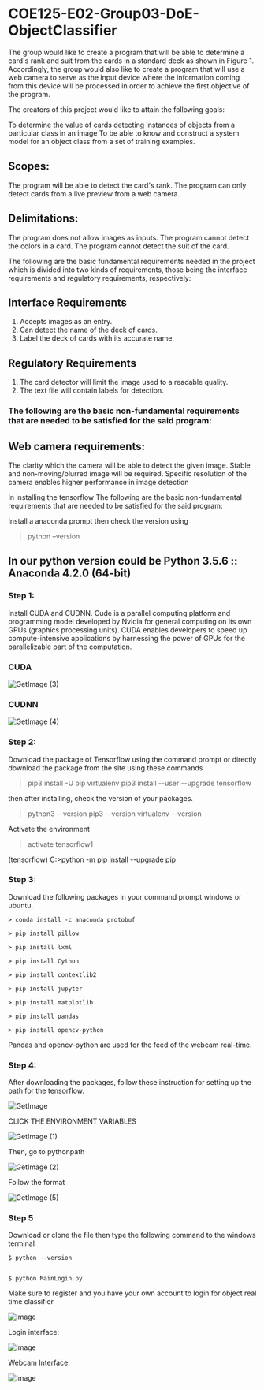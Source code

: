 # COE125-E02-Group03-DoE-ObjectClassifier
The group would like to create a program that will be able to determine a card's rank and suit from the cards in a standard deck as shown in Figure 1. Accordingly, the group would also like to create a program that will use a web camera to serve as the input device where the information coming from this device will be processed in order to achieve the first objective of the program.  

The creators of this project would like to attain the following goals: 

To determine the value of cards detecting instances of objects from a particular class in an image 
To be able to know and construct a system model for an object class from a set of training examples. 

## Scopes: 

The program will be able to detect the card's rank. 
The program can only detect cards from a live preview from a web camera. 

 

## Delimitations:  

The program does not allow images as inputs. 
The program cannot detect the colors in a card. 
The program cannot detect the suit of the card. 

The following are the basic fundamental requirements needed in the project which is divided into two kinds of requirements, those being the interface requirements and regulatory requirements, respectively: 

  

## Interface Requirements 

1. Accepts images as an entry. 
2. Can detect the name of the deck of cards. 
3. Label the deck of cards with its accurate name. 

  

## Regulatory Requirements 

1. The card detector will limit the image used to a readable quality. 
2. The text file will contain labels for detection. 

### The following are the basic non-fundamental requirements that are needed to be satisfied for the said program: 

 

## Web camera requirements: 

The clarity which the camera will be able to detect the given image. 
Stable and non-moving/blurred image will be required. 
Specific resolution of the camera enables higher performance in image detection 

In installing the tensorflow 
The following are the basic non-fundamental requirements that are needed to be satisfied for the said program: 


Install a anaconda prompt then check the version using  
> python –version 

## In our python version could be Python 3.5.6 :: Anaconda 4.2.0 (64-bit) 

### Step 1:


Install CUDA and CUDNN. Cude is a parallel computing platform and programming model developed by Nvidia for general computing on its own GPUs (graphics processing units). CUDA enables developers to speed up compute-intensive applications by harnessing the power of GPUs for the parallelizable part of the computation.

### CUDA

![GetImage (3)](https://user-images.githubusercontent.com/50915438/61794995-06243480-ae55-11e9-92df-e6288a46f727.jpg)

### CUDNN

![GetImage (4)](https://user-images.githubusercontent.com/50915438/61794994-06243480-ae55-11e9-8776-baab4643a206.jpg)




### Step 2: 

Download the package of Tensorflow using the command prompt or directly download the package from the site using these commands
>pip3 install -U pip virtualenv
>pip3 install --user --upgrade tensorflow  

then after installing, check the version of your packages.
>python3 --version
>pip3 --version
>virtualenv --version

Activate the environment
> activate tensorflow1

(tensorflow) C:\>python -m pip install --upgrade pip

### Step 3: 

Download the following packages in your command prompt windows or ubuntu.

```
> conda install -c anaconda protobuf

> pip install pillow

> pip install lxml

> pip install Cython

> pip install contextlib2

> pip install jupyter

> pip install matplotlib

> pip install pandas

> pip install opencv-python
```

Pandas and opencv-python are used for the feed of the webcam real-time.

### Step 4:

After downloading the packages, follow these instruction for setting up the path for the tensorflow. 

![GetImage](https://user-images.githubusercontent.com/50915438/61794912-d117e200-ae54-11e9-9907-0ff73ede1e9d.jpg)


CLICK THE ENVIRONMENT VARIABLES

![GetImage (1)](https://user-images.githubusercontent.com/50915438/61794997-06bccb00-ae55-11e9-9b23-67e2a04b0cd0.jpg)


Then, go to pythonpath 

![GetImage (2)](https://user-images.githubusercontent.com/50915438/61794996-06bccb00-ae55-11e9-93e7-51191b0fe56f.jpg)

Follow the format

![GetImage (5)](https://user-images.githubusercontent.com/50915438/61795134-4b486680-ae55-11e9-9208-c9c6752cf1c9.jpg)


### Step 5

Download or clone the file then type the following command to the windows terminal

```
$ python --version


$ python MainLogin.py
```

Make sure to register and you have your own account to login for object real time classifier

![image](https://user-images.githubusercontent.com/50915438/62009733-1b6ecb00-b195-11e9-8b90-a329f9b01d23.png)

Login interface:

![image](https://user-images.githubusercontent.com/50915438/62009777-67ba0b00-b195-11e9-8487-a2c880be55b8.png)

Webcam Interface: 

![image](https://user-images.githubusercontent.com/50915438/62009852-29711b80-b196-11e9-86c5-2c2858c7716c.png)





